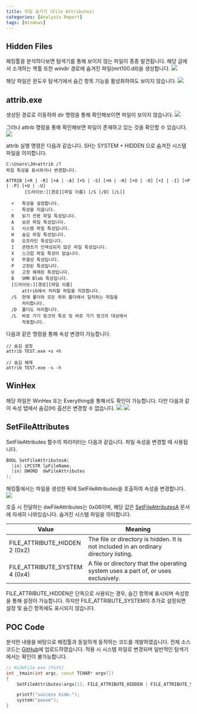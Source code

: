 ```yaml
---
title: 파일 숨기기 (File Attributes)
categories: [Analysis Report]
tags: [Windows]
---
```


## Hidden Files
해킹툴을 분석하다보면 탐색기를 통해 보이지 않는 파일이 종종 발견됩니다. 해당 글에서 소개하는 핵툴 또한 windir 경로에 숨겨진 파일(mrt100.dll)을 생성합니다.
![](/assets/posts/2023-11-23-HideFile/1.png)

해당 파일은 윈도우 탐색기에서 숨긴 항목 기능을 활성화하여도 보이지 않습니다.
![](/assets/posts/2023-11-23-HideFile/6.png)

## attrib.exe
생성된 경로로 이동하여 dir 명령을 통해 확인해보이면 파일이 보이지 않습니다.
![](/assets/posts/2023-11-23-HideFile/2.png)

그러나 attrib 명령을 통해 확인해보면 파일이 존재하고 있는 것을 확인할 수 있습니다.
![](/assets/posts/2023-11-23-HideFile/3.png)

attrib 실행 명령은 다음과 같습니다. SH는 SYSTEM + HIDDEN 으로 숨겨진 시스템 파일을 의미합니다.
```
C:\Users\JH>attrib /?
파일 특성을 표시하거나 변경합니다.

ATTRIB [+R | -R] [+A | -A] [+S | -S] [+H | -H] [+O | -O] [+I | -I] [+P | -P] [+U | -U]
       [드라이브:][경로][파일 이름] [/S [/D] [/L]]

  +   특성을 설정합니다.
  -   특성을 지웁니다.
  R   읽기 전용 파일 특성입니다.
  A   보관 파일 특성입니다.
  S   시스템 파일 특성입니다.
  H   숨김 파일 특성입니다.
  O   오프라인 특성입니다.
  I   콘텐츠가 인덱싱되지 않은 파일 특성입니다.
  X   스크럽 파일 특성이 없습니다.
  V   무결성 특성입니다.
  P   고정된 특성입니다.
  U   고정 해제된 특성입니다.
  B   SMR Blob 특성입니다.
  [드라이브:][경로][파일 이름]
      attrib에서 처리할 파일을 지정합니다.
  /S  현재 폴더와 모든 하위 폴더에서 일치하는 파일을
      처리합니다.
  /D  폴더도 처리합니다.
  /L  바로 가기 링크의 특성 및 바로 가기 링크의 대상에서
      작동합니다.
```

다음과 같은 명령을 통해 속성 변경이 가능합니다.
```
// 숨김 설정
attrib TEST.exe +s +h

// 숨김 해제
attrib TEST.exe -s -h
```

## WinHex
해당 파일은 WinHex 또는 Everything을 통해서도 확인이 가능합니다. 다만 다음과 같이 속성 탭에서 숨김(H) 옵션은 변경할 수 없습니다.
![](/assets/posts/2023-11-23-HideFile/4.png)
![](/assets/posts/2023-11-23-HideFile/5.png)

## SetFileAttributes
SetFileAttributes 함수의 파라미터는 다음과 같습니다. 파일 속성을 변경할 때 사용됩니다.
```cpp
BOOL SetFileAttributesA(
  [in] LPCSTR lpFileName,
  [in] DWORD  dwFileAttributes
);
```

해킹툴에서는 파일을 생성한 뒤에 SetFileAttributes을 호출하여 속성을 변경합니다.
![](/assets/posts/2023-11-23-HideFile/7.png)

호출 시 전달하는 dwFileAttributes는 0x06이며, 해당 값은 [SetFileAttributesA](https://learn.microsoft.com/en-us/windows/win32/api/fileapi/nf-fileapi-setfileattributesa) 문서에 자세히 나와있습니다. 숨겨진 시스템 파일을 의미합니다.

| Value   |	Meaning |
|---------------------|----------------|
| FILE_ATTRIBUTE_HIDDEN<br>2 (0x2) | The file or directory is hidden. It is not included in an ordinary directory listing. |
| FILE_ATTRIBUTE_SYSTEM<br>4 (0x4) | A file or directory that the operating system uses a part of, or uses exclusively. |

FILE_ATTRIBUTE_HIDDEN은 단독으로 사용되는 경우, 숨긴 항목에 표시되며 속성창을 통해 설정이 가능합니다. 하지만 FILE_ATTRIBUTE_SYSTEM이 추가로 설정되면 설정 및 숨긴 항목에도 표시되지 않습니다.

## POC Code
분석한 내용을 바탕으로 해킹툴과 동일하게 동작하는 코드를 개발하였습니다.
전체 소스코드는 [GitHub](https://github.com/wlsgjd/MyPOC/tree/main/HideFile)에 업로드하였습니다. 적용 시 시스템 파일로 변경되며 일반적인 탐색기에서는 확인이 불가능합니다.
```cpp
// HideFile.exe [Path]
int _tmain(int argc, const TCHAR* argv[])
{
    SetFileAttributes(argv[1], FILE_ATTRIBUTE_HIDDEN | FILE_ATTRIBUTE_SYSTEM);

    printf("success hide.");
    system("pause");
}
```